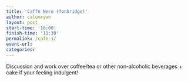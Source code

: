 ```yaml
---
title: 'Caffè Nero (Tonbridge)'
author: calumryan
layout: post
start-time: '10:00'
finish-time: '11:30'
permalink: /cafe-1/
event-url:
categories:
---
```

Discussion and work over coffee/tea or other non-alcoholic beverages + cake if your feeling indulgent!
<!--more-->